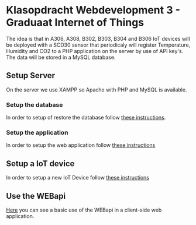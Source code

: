 # Klasopdracht Webdevelopment 3 - Graduaat Internet of Things

The idea is that in A306, A308, B302, B303, B304 and B306 IoT devices will be deployed with a SCD30 sensor that periodicaly will register Temperature, Humidity and CO2 to a PHP application on the server by use of API key's. The data will be stored in a MySQL database.

## Setup Server

On the server we use XAMPP so Apache with PHP and MySQL is available.

### Setup the database

In order to setup of restore the database follow [these instructions](/database/).

### Setup the application

In order to setup the web application follow [these instructions](/server/README.md)

## Setup a IoT device

In order to setup a new IoT Device follow [these instructions](/iotdevice/README.md)

## Use the WEBapi 

[Here](/client/README.md) you can see a basic use of the WEBapi in a client-side web application.